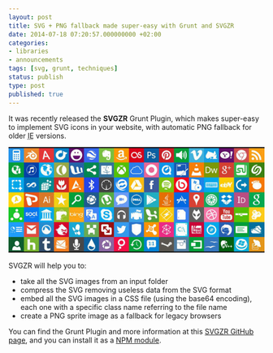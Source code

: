 ```yaml
---
layout: post
title: SVG + PNG fallback made super-easy with Grunt and SVGZR
date: 2014-07-18 07:20:57.000000000 +02:00
categories:
- libraries
- announcements
tags: [svg, grunt, techniques]
status: publish
type: post
published: true
---
```

It was recently released the **SVGZR** Grunt Plugin, which makes super-easy to implement SVG icons in your website, with automatic PNG fallback for older <abbr title="Internet Explorer">IE</abbr> versions.

![10-metro_ui_dock_icon_set___678_svg_icons_by_monkee98-d5deacy](/assets/post-images/10-metro_ui_dock_icon_set___678_svg_icons_by_monkee98-d5deacy.jpg)

SVGZR will help you to:

*   take all the SVG images from an input folder
*   compress the SVG removing useless data from the SVG format
*   embed all the SVG images in a CSS file (using the base64 encoding), each one with a specific class name referring to the file name
*   create a PNG sprite image as a fallback for legacy browsers

You can find the Grunt Plugin and more information at this [SVGZR GitHub page](https://github.com/aditollo/grunt-svgzr), and you can install it as a [NPM module](https://www.npmjs.org/package/grunt-svgzr).